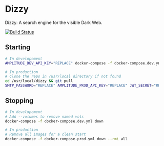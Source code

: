 # Dizzy

Dizzy: A search engine for the visible Dark Web.

[![Build Status](https://jenkins.cibr.qcri.org/job/dizzy-build/badge/icon)](https://jenkins.cibr.qcri.org/job/dizzy-build/)

## Starting

```zsh
# In developement
AMPLITUDE_DEV_API_KEY="REPLACE" docker-compose -f docker-compose.dev.yml up --build --detach

# In production
# Clone the repo in /usr/local directory if not found
cd /usr/local/dizzy && git pull
SMTP_PASSWORD="REPLACE" AMPLITUDE_PROD_API_KEY="REPLACE" JWT_SECRET="REPLACE" docker-compose -f docker-compose.prod.yml up --build --detach
```

## Stopping

```zsh
# In developement
# Add --volumes to remove named vols
docker-compose -f docker-compose.dev.yml down

# In production
# Remove all images for a clean start
docker-compose -f docker-compose.prod.yml down --rmi all
```
